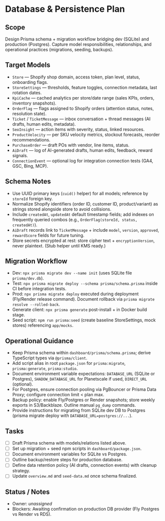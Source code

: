 # Database & Persistence Plan

## Scope
Design Prisma schema + migration workflow bridging dev (SQLite) and production (Postgres). Capture model responsibilities, relationships, and operational practices (migrations, seeding, backups).

## Target Models
- `Store` — Shopify shop domain, access token, plan level, status, onboarding flags.
- `StoreSettings` — thresholds, feature toggles, connection metadata, last rotation dates.
- `KpiCache` — cached analytics per store/date range (sales KPIs, orders, inventory snapshots).
- `OrderFlag` — flags assigned to Shopify orders (attention status, notes, resolution state).
- `Ticket` / `TicketMessage` — inbox conversation + thread messages (AI drafts, human edits, metadata).
- `SeoInsight` — action items with severity, status, linked resources.
- `ProductVelocity` — per SKU velocity metrics, stockout forecasts, reorder recommendations.
- `PurchaseOrder` — draft POs with vendor, line items, status.
- `AiDraft` — log of AI-generated drafts, human edits, feedback, reward signals.
- `ConnectionEvent` — optional log for integration connection tests (GA4, GSC, Bing, MCP).

## Schema Notes
- Use UUID primary keys (`cuid()` helper) for all models; reference by `storeId` foreign key.
- Normalize Shopify identifiers (order ID, customer ID, product/variant) as strings stored alongside store to avoid collisions.
- Include `createdAt`, `updatedAt` default timestamp fields; add indexes on frequently queried combos (e.g., `OrderFlag(storeId, status, createdAt)`).
- `AiDraft` records link to `TicketMessage` + include `model`, `version`, `approved`, `rewardScore` fields for future tuning.
- Store secrets encrypted at rest: store cipher text + `encryptionVersion`, never plaintext. (Stub helper until KMS ready.)

## Migration Workflow
- Dev: `npx prisma migrate dev --name init` (uses SQLite file `prisma/dev.db`).
- Test: `npx prisma migrate deploy --schema prisma/schema.prisma` inside CI before integration tests.
- Prod: `npx prisma migrate deploy` executed during deployment (Fly/Render release command). Document rollback via `prisma migrate resolve --rolled-back`.
- Generate client: `npx prisma generate` post-install + in Docker build stage.
- Seed script: `npm run prisma:seed` (create baseline StoreSettings, mock stores) referencing `app/mocks`.

## Operational Guidance
- Keep Prisma schema within `dashboard/prisma/schema.prisma`; derive TypeScript types via `@prisma/client`.
- Add script alias in root `package.json` for `prisma:migrate`, `prisma:generate`, `prisma:studio`.
- Document environment variable expectations: `DATABASE_URL` (SQLite or Postgres), `SHADOW_DATABASE_URL` for Planetscale if used, `DIRECT_URL` (optional).
- For Postgres, ensure connection pooling via PgBouncer or Prisma Data Proxy; configure connection limit < plan max.
- Backup policy: enable Fly/Postgres or Render snapshots; store weekly exports in S3/Backblaze. Outline manual `pg_dump` commands.
- Provide instructions for migrating from SQLite dev DB to Postgres (prisma migrate deploy with `DATABASE_URL=postgres://...`).

## Tasks
- [ ] Draft Prisma schema with models/relations listed above.
- [ ] Set up migration + seed npm scripts in `dashboard/package.json`.
- [ ] Document environment variables for SQLite vs Postgres.
- [ ] Outline backup/restore steps for production database.
- [ ] Define data retention policy (AI drafts, connection events) with cleanup strategy.
- [ ] Update `overview.md` and `seed-data.md` once schema finalized.

## Status / Notes
- Owner: _unassigned_
- Blockers: Awaiting confirmation on production DB provider (Fly Postgres vs Render vs RDS).
